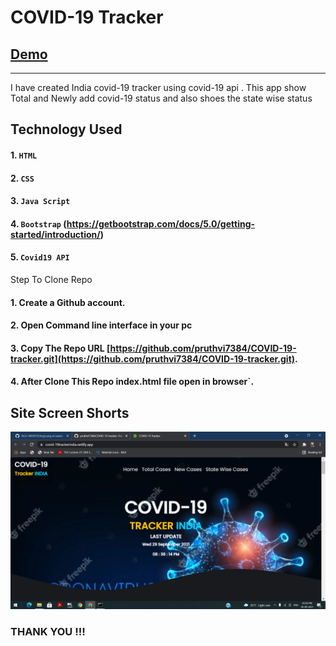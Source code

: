 # COVID-19 Tracker
## [Demo](https://covid-19trackerindia.netlify.app/)
--------

I have created India covid-19 tracker using covid-19 api . This app show Total and Newly add covid-19 status and also shoes the state wise status
## Technology Used

#### 1. `HTML`
#### 2. `CSS`
#### 3. `Java Script`
#### 4. `Bootstrap` (https://getbootstrap.com/docs/5.0/getting-started/introduction/)
#### 5. `Covid19 API`


Step To Clone Repo

#### 1. Create a Github account.
#### 2. Open Command line interface in your pc
#### 3. Copy The Repo URL [https://github.com/pruthvi7384/COVID-19-tracker.git](https://github.com/pruthvi7384/COVID-19-tracker.git).
#### 4. After Clone This Repo index.html file open in browser`.

Site Screen Shorts 
-----

<img src="https://github.com/pruthvi7384/COVID-19-tracker/blob/master/Screenshot%20(580).png">


### THANK YOU !!!
